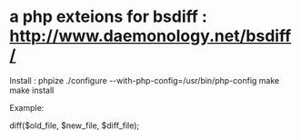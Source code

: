 a php exteions for bsdiff : http://www.daemonology.net/bsdiff/
======

Install : 
phpize
./configure --with-php-config=/usr/bin/php-config
make
make install

Example:
<?php

$bsdiff = new bsdiff();
$bsdiff->diff($old_file, $new_file, $diff_file);
